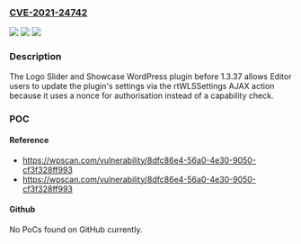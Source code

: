 ### [CVE-2021-24742](https://cve.mitre.org/cgi-bin/cvename.cgi?name=CVE-2021-24742)
![](https://img.shields.io/static/v1?label=Product&message=Logo%20Slider%20and%20Showcase&color=blue)
![](https://img.shields.io/static/v1?label=Version&message=1.3.37%3C%201.3.37%20&color=brighgreen)
![](https://img.shields.io/static/v1?label=Vulnerability&message=CWE-863%20Incorrect%20Authorization&color=brighgreen)

### Description

The Logo Slider and Showcase WordPress plugin before 1.3.37 allows Editor users to update the plugin's settings via the rtWLSSettings AJAX action because it uses a nonce for authorisation instead of a capability check.

### POC

#### Reference
- https://wpscan.com/vulnerability/8dfc86e4-56a0-4e30-9050-cf3f328ff993
- https://wpscan.com/vulnerability/8dfc86e4-56a0-4e30-9050-cf3f328ff993

#### Github
No PoCs found on GitHub currently.

